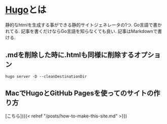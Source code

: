 # [Hugo](https://github.com/gohugoio/hugo)とは
静的なhtmlを生成する事ができる静的サイトジェネレータの1つ.
Go言語で書かれてる.
記事を書くだけならGo言語を知らなくても良い.
記事はMarkdownで書ける.

## .mdを削除した時に.htmlも同様に削除するオプション
```
hugo server -D --cleanDestinationDir
```

## MacでHugoとGitHub Pagesを使ってのサイトの作り方
[こちら]({{< relref "/posts/how-to-make-this-site.md" >}})
